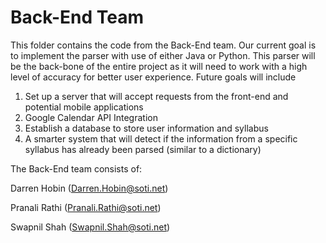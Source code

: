 # Back-End Team
This folder contains the code from the Back-End team. Our current goal is to implement the parser with use of either Java or Python. 
This parser will be the back-bone of the entire project as it will need to work with a high level of accuracy for better user experience. Future goals will include 
1. Set up a server that will accept requests from the front-end and potential mobile applications 
2. Google Calendar API Integration
3. Establish a database to store user information and syllabus
4. A smarter system that will detect if the information from a specific syllabus has already been parsed (similar to a dictionary)

The Back-End team consists of: 

Darren Hobin (Darren.Hobin@soti.net)

Pranali Rathi (Pranali.Rathi@soti.net)

Swapnil Shah (Swapnil.Shah@soti.net)

